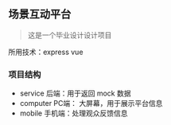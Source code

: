 ## 场景互动平台
> 这是一个毕业设计设计项目

所用技术：express vue

### 项目结构  
- service 后端：用于返回 mock 数据  
- computer PC端： 大屏幕，用于展示平台信息  
- mobile 手机端：处理观众反馈信息  
